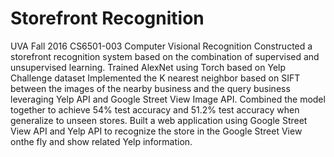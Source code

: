 # Storefront Recognition 
UVA Fall 2016 CS6501-003 Computer Visional Recognition 
Constructed a storefront recognition system based on the combination of supervised and unsupervised learning.
Trained AlexNet using Torch based on Yelp Challenge dataset
Implemented the K nearest neighbor based on SIFT between the images of the nearby business and the query business
leveraging Yelp API and Google Street View Image API.
Combined the model together to achieve 54% test accuracy and 51.2% test accuracy when generalize to unseen stores.
Built a web application using Google Street View API and Yelp API to recognize the store in the Google Street View onthe fly and show related Yelp information.
